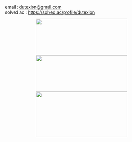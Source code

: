 email : dutexion@gmail.com<br/>
solved ac : https://solved.ac/profile/dutexion

<p align="center">
    <img src="https://render.gitanimals.org/lines/devxb?pet-id=8" width="300" height="120"/>
    <img src="https://render.gitanimals.org/lines/sumi-0011" width="300" height="120"/>
    <img src="https://render.gitanimals.org/lines/devxb?pet-id=589961688038175360" height="150" width="300"/>
</p>
